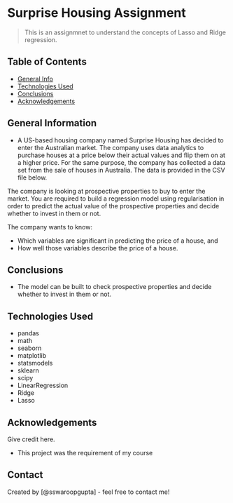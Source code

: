 # Surprise Housing Assignment
> This is an assignmnet to understand the concepts of Lasso and Ridge regression.


## Table of Contents
* [General Info](#general-information)
* [Technologies Used](#technologies-used)
* [Conclusions](#conclusions)
* [Acknowledgements](#acknowledgements)

## General Information
- A US-based housing company named Surprise Housing has decided to enter the Australian market. The company uses data analytics to purchase houses at a price below their actual values and flip them on at a higher price. For the same purpose, the company has collected a data set from the sale of houses in Australia. The data is provided in the CSV file below.

The company is looking at prospective properties to buy to enter the market. You are required to build a regression model using regularisation in order to predict the actual value of the prospective properties and decide whether to invest in them or not.

The company wants to know:

* Which variables are significant in predicting the price of a house, and
* How well those variables describe the price of a house.

## Conclusions
- The model can be built to check prospective properties and decide whether to invest in them or not.

## Technologies Used
- pandas
- math
- seaborn
- matplotlib
- statsmodels
- sklearn
- scipy
- LinearRegression
- Ridge
- Lasso

## Acknowledgements
Give credit here.
- This project was the requirement of my course

## Contact
Created by [@sswaroopgupta] - feel free to contact me!
